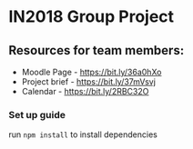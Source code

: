 # IN2018 Group Project
## Resources for team members:
* Moodle Page - https://bit.ly/36a0hXo
* Project brief - https://bit.ly/37mVsvj
* Calendar - https://bit.ly/2RBC32O

### Set up guide
run `npm install` to install dependencies
